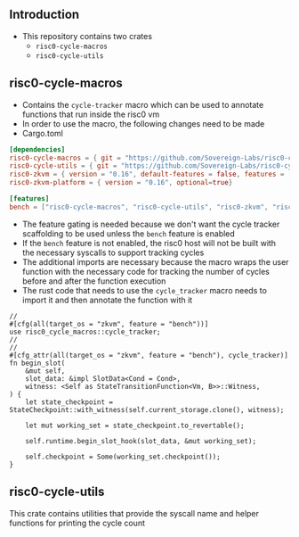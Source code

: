 ## Introduction
* This repository contains two crates 
  * `risc0-cycle-macros`
  * `risc0-cycle-utils`

## risc0-cycle-macros
* Contains the `cycle-tracker` macro which can be used to annotate functions that run inside the risc0 vm
* In order to use the macro, the following changes need to be made
* Cargo.toml
```toml
[dependencies]
risc0-cycle-macros = { git = "https://github.com/Sovereign-Labs/risc0-cycle-macros.git", rev="362a5a7", optional = true }
risc0-cycle-utils = { git = "https://github.com/Sovereign-Labs/risc0-cycle-macros.git", rev="362a5a7", optional = true }
risc0-zkvm = { version = "0.16", default-features = false, features = ["std"], optional=true}
risc0-zkvm-platform = { version = "0.16", optional=true}

[features]
bench = ["risc0-cycle-macros", "risc0-cycle-utils", "risc0-zkvm", "risc0-zkvm-platform"]
```
* The feature gating is needed because we don't want the cycle tracker scaffolding to be used unless the `bench` feature is enabled
* If the `bench` feature is not enabled, the risc0 host will not be built with the necessary syscalls to support tracking cycles
* The additional imports are necessary because the macro wraps the user function with the necessary code for tracking the number of cycles before and after the function execution
* The rust code that needs to use the `cycle_tracker` macro needs to import it and then annotate the function with it
```rust,ignore
//
#[cfg(all(target_os = "zkvm", feature = "bench"))]
use risc0_cycle_macros::cycle_tracker;
// 
//
#[cfg_attr(all(target_os = "zkvm", feature = "bench"), cycle_tracker)]
fn begin_slot(
    &mut self,
    slot_data: &impl SlotData<Cond = Cond>,
    witness: <Self as StateTransitionFunction<Vm, B>>::Witness,
) {
    let state_checkpoint = StateCheckpoint::with_witness(self.current_storage.clone(), witness);

    let mut working_set = state_checkpoint.to_revertable();

    self.runtime.begin_slot_hook(slot_data, &mut working_set);

    self.checkpoint = Some(working_set.checkpoint());
}
```

## risc0-cycle-utils
This crate contains utilities that provide the syscall name and helper functions for printing the cycle count